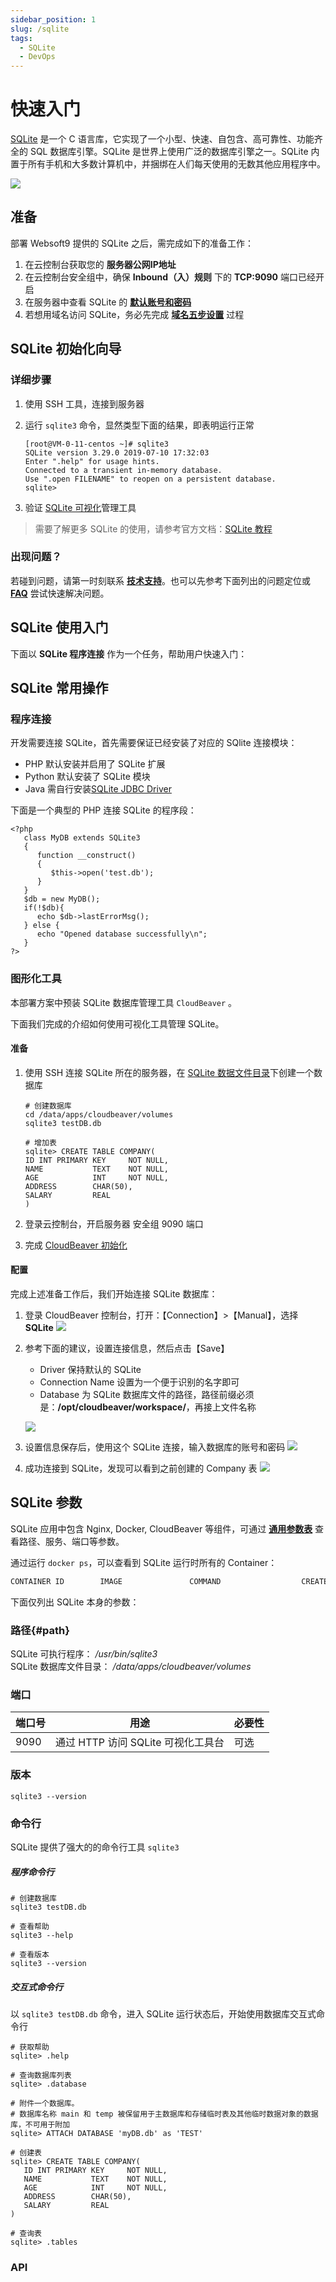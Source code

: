 ```yaml
---
sidebar_position: 1
slug: /sqlite
tags:
  - SQLite
  - DevOps
---
```


# 快速入门

[SQLite](https://sqlite.org) 是一个 C 语言库，它实现了一个小型、快速、自包含、高可靠性、功能齐全的 SQL 数据库引擎。SQLite 是世界上使用广泛的数据库引擎之一。SQLite 内置于所有手机和大多数计算机中，并捆绑在人们每天使用的无数其他应用程序中。

![](https://libs.websoft9.com/Websoft9/DocsPicture/zh/sqlite/sqlite-gui-websoft9.png)


## 准备

部署 Websoft9 提供的 SQLite 之后，需完成如下的准备工作：

1. 在云控制台获取您的 **服务器公网IP地址** 
2. 在云控制台安全组中，确保 **Inbound（入）规则** 下的 **TCP:9090** 端口已经开启
3. 在服务器中查看 SQLite 的 **[默认账号和密码](./setup/credentials)**  
4. 若想用域名访问  SQLite，务必先完成 **[域名五步设置](./dns#domain)** 过程


## SQLite 初始化向导

### 详细步骤

1. 使用 SSH 工具，连接到服务器

2. 运行 `sqlite3` 命令，显然类型下面的结果，即表明运行正常
   ```
   [root@VM-0-11-centos ~]# sqlite3
   SQLite version 3.29.0 2019-07-10 17:32:03
   Enter ".help" for usage hints.
   Connected to a transient in-memory database.
   Use ".open FILENAME" to reopen on a persistent database.
   sqlite>
   ```

3. 验证 [SQLite 可视化](/zh/solution-gui.md)管理工具

> 需要了解更多 SQLite 的使用，请参考官方文档：[SQLite 教程](https://www.sqlite.net.cn/tutorial/2.html)

### 出现问题？

若碰到问题，请第一时刻联系 **[技术支持](./helpdesk)**。也可以先参考下面列出的问题定位或  **[FAQ](./faq#setup)** 尝试快速解决问题。


## SQLite 使用入门

下面以 **SQLite 程序连接** 作为一个任务，帮助用户快速入门：

## SQLite 常用操作

### 程序连接

开发需要连接 SQLite，首先需要保证已经安装了对应的 SQlite 连接模块：

* PHP 默认安装并启用了 SQLite 扩展
* Python  默认安装了 SQLite 模块
* Java 需自行安装[SQLite JDBC Driver](https://github.com/xerial/sqlite-jdbc/releases)

下面是一个典型的 PHP 连接 SQLite 的程序段：

```
<?php
   class MyDB extends SQLite3
   {
      function __construct()
      {
         $this->open('test.db');
      }
   }
   $db = new MyDB();
   if(!$db){
      echo $db->lastErrorMsg();
   } else {
      echo "Opened database successfully\n";
   }
?>
```

### 图形化工具

本部署方案中预装 SQLite 数据库管理工具 `CloudBeaver` 。  

下面我们完成的介绍如何使用可视化工具管理 SQLite。

#### 准备

1. 使用 SSH 连接 SQLite 所在的服务器，在 [SQLite 数据文件目录](#path)下创建一个数据库
   ```
   # 创建数据库
   cd /data/apps/cloudbeaver/volumes
   sqlite3 testDB.db
   
   # 增加表
   sqlite> CREATE TABLE COMPANY(
   ID INT PRIMARY KEY     NOT NULL,
   NAME           TEXT    NOT NULL,
   AGE            INT     NOT NULL,
   ADDRESS        CHAR(50),
   SALARY         REAL
   )
   ```

2. 登录云控制台，开启服务器 安全组 9090 端口

3. 完成 [CloudBeaver 初始化](./cloudbeaver)


#### 配置

完成上述准备工作后，我们开始连接 SQLite 数据库：  

1. 登录 CloudBeaver 控制台，打开：【Connection】>【Manual】，选择 **SQLite**
   ![](https://libs.websoft9.com/Websoft9/DocsPicture/en/cloudbeaver/cloudbeaver-openconn-websoft9.png)

2. 参考下面的建议，设置连接信息，然后点击【Save】

   - Driver 保持默认的 SQLite
   - Connection Name 设置为一个便于识别的名字即可
   - Database 为 SQLite 数据库文件的路径，路径前缀必须是：**/opt/cloudbeaver/workspace/**，再接上文件名称

   ![](https://libs.websoft9.com/Websoft9/DocsPicture/en/cloudbeaver/cloudbeaver-openconnsqlite-websoft9.png)

3. 设置信息保存后，使用这个 SQLite 连接，输入数据库的账号和密码
   ![](https://libs.websoft9.com/Websoft9/DocsPicture/en/cloudbeaver/cloudbeaver-conlogin-websoft9.png)

4. 成功连接到 SQLite，发现可以看到之前创建的 Company 表
   ![](https://libs.websoft9.com/Websoft9/DocsPicture/en/cloudbeaver/cloudbeaver-listtable-websoft9.png)

## SQLite 参数

SQLite 应用中包含 Nginx, Docker, CloudBeaver 等组件，可通过 **[通用参数表](./setup/parameter)** 查看路径、服务、端口等参数。

通过运行 `docker ps`，可以查看到 SQLite 运行时所有的 Container：

```bash
CONTAINER ID        IMAGE               COMMAND                  CREATED             STATUS              PORTS                                NAMES
```


下面仅列出 SQLite 本身的参数：

### 路径{#path}

SQLite 可执行程序： */usr/bin/sqlite3*  
SQLite 数据库文件目录： */data/apps/cloudbeaver/volumes*  

### 端口

| 端口号 | 用途                                          | 必要性 |
| ------ | --------------------------------------------- | ------ |
| 9090   | 通过 HTTP 访问 SQLite 可视化工具台 | 可选   |

### 版本

```shell
sqlite3 --version
```

### 命令行

SQLite 提供了强大的的命令行工具 `sqlite3`  

##### 程序命令行

```
# 创建数据库
sqlite3 testDB.db

# 查看帮助
sqlite3 --help

# 查看版本
sqlite3 --version
```

##### 交互式命令行

以 `sqlite3 testDB.db` 命令，进入 SQLite 运行状态后，开始使用数据库交互式命令行

```
# 获取帮助
sqlite> .help

# 查询数据库列表
sqlite> .database

# 附件一个数据库。
# 数据库名称 main 和 temp 被保留用于主数据库和存储临时表及其他临时数据对象的数据库，不可用于附加
sqlite> ATTACH DATABASE 'myDB.db' as 'TEST'

# 创建表
sqlite> CREATE TABLE COMPANY(
   ID INT PRIMARY KEY     NOT NULL,
   NAME           TEXT    NOT NULL,
   AGE            INT     NOT NULL,
   ADDRESS        CHAR(50),
   SALARY         REAL
)

# 查询表
sqlite> .tables

````

### API


